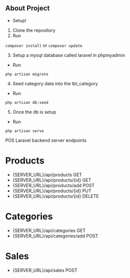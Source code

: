 ## About Project
- Setup!
1. Clone the repository
2. Run

`composer install` or `composer update`

3. Setup a mysql database called laravel in phpmyadmin 
- Run

`php artisan migrate`

4. Seed category data into the tbl_category
- Run

`php artisan db:seed`

5. Once the db is setup
- Run

`php artisan serve`

POS Laravel backend server endpoints
# Products
- {SERVER_URL}/api/products         GET
- {SERVER_URL}/api/products/{id}    GET
- {SERVER_URL}/api/products/add     POST
- {SERVER_URL}/api/products/{id}    PUT
- {SERVER_URL}/api/products/{id}    DELETE

# Categories
- {SERVER_URL}/api/categories       GET
- {SERVER_URL}/api/categories/add   POST

# Sales
- {SERVER_URL}/api/sales            POST


